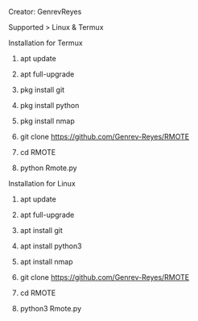 Creator: GenrevReyes

Supported > Linux & Termux


Installation for Termux

1. apt update

2. apt full-upgrade

3. pkg install git

4. pkg install python

5. pkg install nmap

6. git clone https://github.com/Genrev-Reyes/RMOTE

7. cd RMOTE

8. python Rmote.py


Installation for Linux

1. apt update

2. apt full-upgrade

3. apt install git

4. apt install python3 

5. apt install nmap

6. git clone https://github.com/Genrev-Reyes/RMOTE

7. cd RMOTE 

8. python3 Rmote.py


